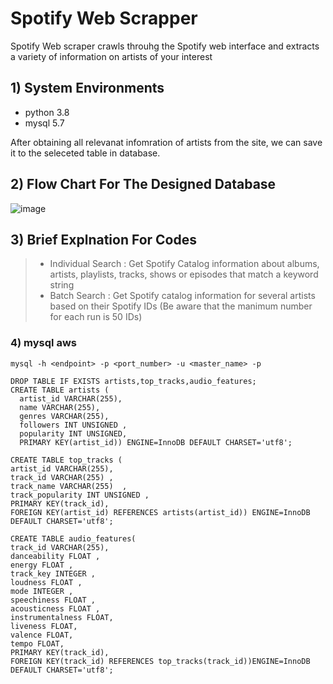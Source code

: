 # Spotify Web Scrapper
Spotify Web scraper crawls throuhg the Spotify web interface and extracts a variety of information on artists of your interest

## 1) System Environments

- python 3.8
- mysql 5.7

After obtaining all relevanat infomration of artists from the site, we can save it to the seleceted table in database.

## 2) Flow Chart For The Designed Database 

![image](https://user-images.githubusercontent.com/53164959/83850098-5cd3ed80-a74b-11ea-821a-e712eed20ee0.png)


## 3) Brief Explnation For Codes

>- Individual Search : Get Spotify Catalog information about albums, artists, playlists, tracks, shows or episodes that match a keyword
>                      string
>- Batch Search :  Get Spotify catalog information for several artists based on their Spotify IDs
                  (Be aware that the manimum number for each run is 50 IDs)


### 4) mysql aws

```linux
mysql -h <endpoint> -p <port_number> -u <master_name> -p 
```

```mysql
DROP TABLE IF EXISTS artists,top_tracks,audio_features;
CREATE TABLE artists (
  artist_id VARCHAR(255),
  name VARCHAR(255),
  genres VARCHAR(255),
  followers INT UNSIGNED ,
  popularity INT UNSIGNED,
  PRIMARY KEY(artist_id)) ENGINE=InnoDB DEFAULT CHARSET='utf8';

CREATE TABLE top_tracks (
artist_id VARCHAR(255),
track_id VARCHAR(255) ,
track_name VARCHAR(255)  ,
track_popularity INT UNSIGNED ,
PRIMARY KEY(track_id),
FOREIGN KEY(artist_id) REFERENCES artists(artist_id)) ENGINE=InnoDB DEFAULT CHARSET='utf8';

CREATE TABLE audio_features(
track_id VARCHAR(255),
danceability FLOAT ,
energy FLOAT ,
track_key INTEGER ,
loudness FLOAT ,
mode INTEGER ,
speechiness FLOAT ,
acousticness FLOAT ,
instrumentalness FLOAT,
liveness FLOAT,
valence FLOAT,
tempo FLOAT,
PRIMARY KEY(track_id),
FOREIGN KEY(track_id) REFERENCES top_tracks(track_id))ENGINE=InnoDB DEFAULT CHARSET='utf8';




```

